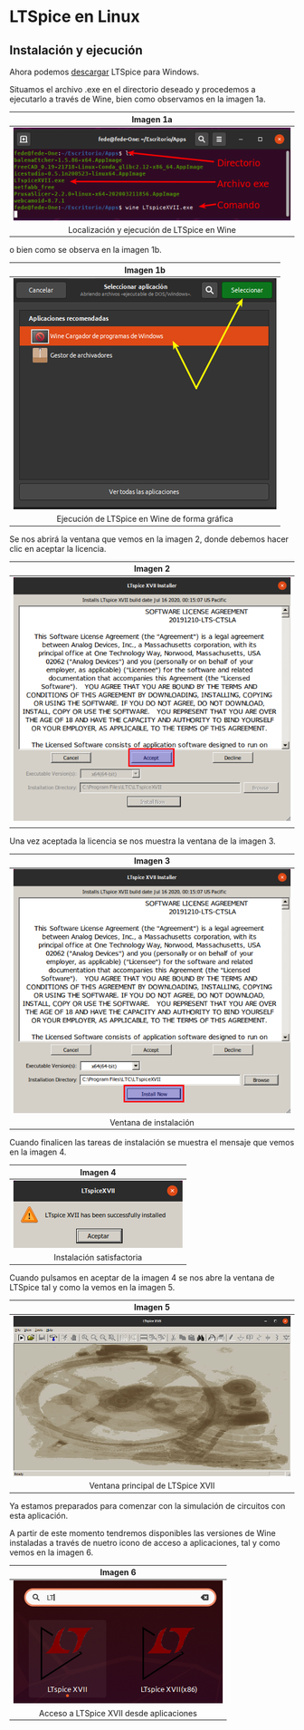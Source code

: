 # LTSpice en Linux

## Instalación y ejecución

Ahora podemos [descargar](http://www.linear.com/designtools/software/#LTspice) LTSpice para Windows.

Situamos el archivo .exe en el directorio deseado y procedemos a ejecutarlo a través de Wine, bien como observamos en la imagen 1a.

<center>

| Imagen 1a |
|:-:|
| ![Localización y ejecución de LTSpice en Wine](../../img/LTSpice/i1.png) |
| Localización y ejecución de LTSpice en Wine |

</center>

o bien como se observa en la imagen 1b.

<center>

| Imagen 1b |
|:-:|
| ![Ejecución de LTSpice en Wine de forma gráfica](../../img/LTSpice/i1b.png) |
| Ejecución de LTSpice en Wine de forma gráfica |

</center>

Se nos abrirá la ventana que vemos en la imagen 2, donde debemos hacer clic en aceptar la licencia.

<center>

| Imagen 2 |
|:-:|
| ![Licencia de LTSpice](../../img/LTSpice/i2.png) |
|  |

</center>

Una vez aceptada la licencia se nos muestra la ventana de la imagen 3.

<center>

| Imagen 3 |
|:-:|
| ![Ventana de instalación](../../img/LTSpice/i3.png) |
| Ventana de instalación |

</center>

Cuando finalicen las tareas de instalación se muestra el mensaje que vemos en la imagen 4.

<center>

| Imagen 4 |
|:-:|
| ![Instalación satisfactoria](../../img/LTSpice/i4.png) |
| Instalación satisfactoria |

</center>

Cuando pulsamos en aceptar de la imagen 4 se nos abre la ventana de LTSpice tal y como la vemos en la imagen 5.

<center>

| Imagen 5 |
|:-:|
| ![Ventana principal de LTSpice XVII](../../img/LTSpice/i5.png) |
| Ventana principal de LTSpice XVII |

</center>

Ya estamos preparados para comenzar con la simulación de circuitos con esta aplicación.

A partir de este momento tendremos disponibles las versiones de Wine instaladas a través de nuetro icono de acceso a aplicaciones, tal y como vemos en la imagen 6.

<center>

| Imagen 6 |
|:-:|
| ![Acceso a LTSpice XVII desde aplicaciones](../../img/LTSpice/i6.png) |
| Acceso a LTSpice XVII desde aplicaciones |

</center>
